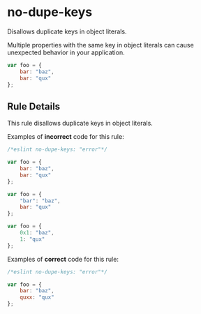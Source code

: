 # no-dupe-keys

Disallows duplicate keys in object literals.

Multiple properties with the same key in object literals can cause unexpected behavior in your application.

```js
var foo = {
    bar: "baz",
    bar: "qux"
};
```

## Rule Details

This rule disallows duplicate keys in object literals.

Examples of **incorrect** code for this rule:

```js
/*eslint no-dupe-keys: "error"*/

var foo = {
    bar: "baz",
    bar: "qux"
};

var foo = {
    "bar": "baz",
    bar: "qux"
};

var foo = {
    0x1: "baz",
    1: "qux"
};
```

Examples of **correct** code for this rule:

```js
/*eslint no-dupe-keys: "error"*/

var foo = {
    bar: "baz",
    quxx: "qux"
};
```
